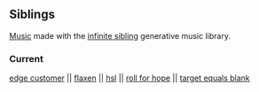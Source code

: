 ## Siblings

[Music](https://pparocza.github.io/siblings/) made with the [infinite sibling](https://github.com/pparocza/infinite_sibling) generative music library.

### Current

[edge customer](https://pparocza.github.io/siblings/?sibling=edgecustomer) ||
[flaxen](https://pparocza.github.io/siblings/?sibling=flaxen) ||
[hsl](https://pparocza.github.io/siblings/?sibling=hsl) ||
[roll for hope](https://pparocza.github.io/siblings/?sibling=rollforhope) ||
[target equals blank](https://pparocza.github.io/siblings/?sibling=targetequalsblank)
